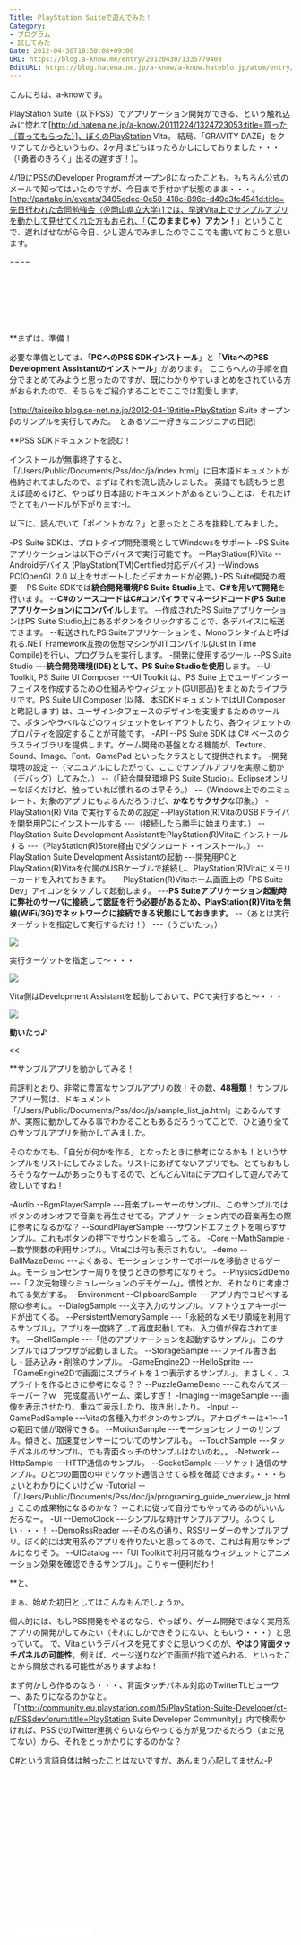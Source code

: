 ```yaml
---
Title: PlayStation Suiteで遊んでみた！
Category:
- プログラム
- 試してみた
Date: 2012-04-30T18:50:08+09:00
URL: https://blog.a-know.me/entry/20120430/1335779408
EditURL: https://blog.hatena.ne.jp/a-know/a-know.hateblo.jp/atom/entry/12921228815727979318
---
```


こんにちは、a-knowです。


PlayStation Suite（以下PSS）でアプリケーション開発ができる、という触れ込みに惚れて[http://d.hatena.ne.jp/a-know/20111224/1324723053:title=買った（買ってもらった）]、ぼくのPlayStation Vita。
結局、「GRAVITY DAZE」をクリアしてからというもの、2ヶ月ほどもほったらかしにしておりました・・・（「勇者のきろく」出るの遅すぎ！）。

4/19にPSSのDeveloper Programがオープンβになったことも、もちろん公式のメールで知ってはいたのですが、今日まで手付かず状態のまま・・・。
[http://partake.in/events/3405edec-0e58-418c-896c-d49c3fc4541d:title=先日行われた合同勉強会（＠岡山県立大学）]では、早速Vita上でサンプルアプリを動かして見せてくれた方もおられ、「<span class="deco" style="font-weight:bold;">（このままじゃ）アカン！</span>」ということで、遅ればせながら今日、少し遊んでみましたのでここでも書いておこうと思います。

====

<script async src="//pagead2.googlesyndication.com/pagead/js/adsbygoogle.js"></script>
<!-- article-top -->
<ins class="adsbygoogle"
     style="display:inline-block;width:728px;height:90px"
     data-ad-client="ca-pub-3463034538369189"
     data-ad-slot="8367620130"></ins>
<script>
(adsbygoogle = window.adsbygoogle || []).push({});
</script>


**まずは、準備！

必要な準備としては、「<span class="deco" style="font-weight:bold;">PCへのPSS SDKインストール</span>」と「<span class="deco" style="font-weight:bold;">VitaへのPSS Development Assistantのインストール</span>」があります。
ここらへんの手順を自分でまとめてみようと思ったのですが、既にわかりやすいまとめをされている方がおられたので、そちらをご紹介することでここでは割愛します。


[http://taiseiko.blog.so-net.ne.jp/2012-04-19:title=PlayStation Suite オープンβのサンプルを実行してみた。　とあるソニー好きなエンジニアの日記]



**PSS SDKドキュメントを読む！

インストールが無事終了すると、「/Users/Public/Documents/Pss/doc/ja/index.html」に日本語ドキュメントが格納されてましたので、まずはそれを流し読みしました。
英語でも読もうと思えば読めるけど、やっぱり日本語のドキュメントがあるということは、それだけでとてもハードルが下がります:-)。

以下に、読んでいて「ポイントかな？」と思ったところを抜粋してみました。


>>
-PS Suite SDKは、プロトタイプ開発環境としてWindowsをサポート
-PS Suiteアプリケーションは以下のデバイスで実行可能です。
--PlayStation(R)Vita
--Androidデバイス (PlayStation(TM)Certified対応デバイス)
--Windows PC(OpenGL 2.0 以上をサポートしたビデオカードが必要。)
-PS Suite開発の概要
--PS Suite SDKでは<span class="deco" style="font-weight:bold;">統合開発環境PS Suite Studio</span>上で、<span class="deco" style="font-weight:bold;">C#を用いて開発</span>を行います。
--<span class="deco" style="font-weight:bold;">C#のソースコードはC#コンパイラでマネージドコード(PS Suiteアプリケーション)にコンパイル</span>します。
--作成されたPS SuiteアプリケーションはPS Suite Studio上にあるボタンをクリックすることで、各デバイスに転送できます。
--転送されたPS Suiteアプリケーションを、Monoランタイムと呼ばれる.NET Framework互換の仮想マシンがJITコンパイル(Just In Time Compile)を行い、プログラムを実行します。
-開発に使用するツール
--PS Suite Studio
---<span class="deco" style="font-weight:bold;">統合開発環境(IDE)として、PS Suite Studioを使用</span>します。
--UI Toolkit, PS Suite UI Composer
---UI Toolkit は、PS Suite 上でユーザインターフェイスを作成するための仕組みやウィジェット(GUI部品)をまとめたライブラリです。PS Suite UI Composer (以降、本SDKドキュメントではUI Composerと略記します) は、ユーザインタフェースのデザインを支援するためのツールで、ボタンやラベルなどのウィジェットをレイアウトしたり、各ウィジェットのプロパティを設定することが可能です。
-API
--PS Suite SDK は C# ベースのクラスライブラリを提供します。ゲーム開発の基盤となる機能が、Texture、Sound、Image、Font、GamePad といったクラスとして提供されます。
-開発環境の設定
--（マニュアルにしたがって、ここでサンプルアプリを実際に動か（デバッグ）してみた。）
--（「統合開発環境 PS Suite Studio」。Eclipseオンリーなぼくだけど、触っていれば慣れるのは早そう。）
--（Windows上でのエミュレート、対象のアプリにもよるんだろうけど、<span class="deco" style="font-weight:bold;">かなりサクサク</span>な印象。）
-PlayStation(R) Vita で実行するための設定
--PlayStation(R)VitaのUSBドライバを開発用PCにインストールする
---（接続したら勝手に始まります。）
--PlayStation Suite Development AssistantをPlayStation(R)Vitaにインストールする
---（PlayStation(R)Store経由でダウンロード・インストール。）
--PlayStation Suite Development Assistantの起動
---開発用PCとPlayStation(R)Vitaを付属のUSBケーブルで接続し、PlayStation(R)Vitaにメモリーカードを入れておきます。
---PlayStation(R)Vitaホーム画面上の「PS Suite Dev」アイコンをタップして起動します。
---<span class="deco" style="font-weight:bold;">PS Suiteアプリケーション起動時に弊社のサーバに接続して認証を行う必要があるため、PlayStation(R)Vitaを無線(WiFi/3G)でネットワークに接続できる状態にしておきます。</span>
--（あとは実行ターゲットを指定して実行するだけ！）
---（うごいたっ。）


<img src="//lh4.ggpht.com/AlI8BzkgqXGeDtHYoGOrFJjGLlWr_Ev2tqTFRu0eogbnzYs7Jhgh9m8Q3AiBL96VWLOIhnUvZuAnFe2BJw2Vhqha=s400">

実行ターゲットを指定して〜・・・



<img src="//lh4.ggpht.com/CBXF6_0HViXtRASok76300_EfjjqrpgZBuVlnPZTFGqnNe0DCQ3GmQjqiuAiSB_tl39dnO80Pdan806hJn9haA=s512">

Vita側はDevelopment Assistantを起動しておいて、PCで実行すると〜・・・



<img src="//lh4.ggpht.com/gTYj2v6UAqLf7-fO9QTsgNu8CUO8h93d2kUdECPBEWnwq5GS-4JDA-cEF6D4-Fs4KDt-BH7ekmDjeAZ8h_NeGvk=s512">

<span class="deco" style="font-weight:bold;">動いたっ♪</span>





<<



**サンプルアプリを動かしてみる！

前評判とおり、非常に豊富なサンプルアプリの数！その数、<span class="deco" style="font-weight:bold;">48種類</span>！
サンプルアプリ一覧は、ドキュメント「/Users/Public/Documents/Pss/doc/ja/sample_list_ja.html」にあるんですが、実際に動かしてみる事でわかることもあるだろうってことで、ひと通り全てのサンプルアプリを動かしてみました。

そのなかでも、「自分が何かを作る」となったときに参考になるかも！というサンプルをリストにしてみました。リストにあげてないアプリでも、とてもおもしろそうなゲームがあったりもするので、どんどんVitaにデプロイして遊んでみて欲しいですね！



-Audio
--BgmPlayerSample
---音楽プレーヤーのサンプル。このサンプルではボタンのオンオフで音楽を再生させてる。アプリケーション内での音楽再生の際に参考になるかな？
--SoundPlayerSample
---サウンドエフェクトを鳴らすサンプル。これもボタンの押下でサウンドを鳴らしてる。
-Core
--MathSample
---数学関数の利用サンプル。Vitaには何も表示されない。
-demo
--BallMazeDemo
---よくある、モーションセンサーでボールを移動させるゲーム。モーションセンサー周りを使うときの参考になりそう。
--Physics2dDemo
---「２次元物理シミュレーションのデモゲーム」。慣性とか、それなりに考慮されてる気がする。
-Environment
--ClipboardSample
---アプリ内でコピペする際の参考に。
--DialogSample
---文字入力のサンプル。ソフトウェアキーボードが出てくる。
--PersistentMemorySample
---「永続的なメモリ領域を利用するサンプル」。アプリを一度終了して再度起動しても、入力値が保存されてます。
--ShellSample
---「他のアプリケーションを起動するサンプル」。このサンプルではブラウザが起動しました。
--StorageSample
---ファイル書き出し・読み込み・削除のサンプル。
-GameEngine2D
--HelloSprite
---「GameEngine2Dで画面にスプライトを１つ表示するサンプル」。まさしく、スプライトを作るときに参考になる？？
--PuzzleGameDemo
---これなんてズーキーパー？ｗ　完成度高いゲーム、楽しすぎ！
-Imaging
--ImageSample
---画像を表示させたり、重ねて表示したり、抜き出したり。
-Input
--GamePadSample
---Vitaの各種入力ボタンのサンプル。アナログキーは+1〜-1の範囲で値が取得できる。
--MotionSample
---モーションセンサーのサンプル。傾きと、加速度センサーについてのサンプルも。
--TouchSample
---タッチパネルのサンプル。でも背面タッチのサンプルはないのね。。
-Network
--HttpSample
---HTTP通信のサンプル。
--SocketSample
---ソケット通信のサンプル。ひとつの画面の中でソケット通信させてる様を確認できます。・・・ちょいとわかりにくいけどｗ
-Tutorial
--「/Users/Public/Documents/Pss/doc/ja/programing_guide_overview_ja.html」ここの成果物になるのかな？
--これに従って自分でもやってみるのがいいんだろなー。
-UI
--DemoClock
---シンプルな時計サンプルアプリ。ふつくしい・・・！
--DemoRssReader
---その名の通り、RSSリーダーのサンプルアプリ。ぼく的には実用系のアプリを作りたいと思ってるので、これは有用なサンプルになりそう。
--UICatalog
---「UI Toolkitで利用可能なウィジェットとアニメーション効果を確認できるサンプル」。こりゃー便利だわ！



**と、

まぁ、始めた初日としてはこんなもんでしょうか。

個人的には、もしPSS開発をやるのなら、やっぱり、ゲーム開発ではなく実用系アプリの開発がしてみたい（それにしかできそうにない、ともいう・・・）と思っていて。
で、Vitaというデバイスを見てすぐに思いつくのが、<span class="deco" style="font-weight:bold;">やはり背面タッチパネルの可能性</span>。例えば、ページ送りなどで画面が指で遮られる、といったことから開放される可能性がありますよね！


まず何かしら作るのなら・・・、背面タッチパネル対応のTwitterTLビューワー、あたりになるのかなと。「[http://community.eu.playstation.com/t5/PlayStation-Suite-Developer/ct-p/PSSdevforum:title=PlayStation Suite Developer Community]」内で検索かければ、PSSでのTwitter連携ぐらいならやってる方が見つかるだろう（まだ見てない）から、それをとっかかりにするのかな？


C#という言語自体は触ったことはないですが、あんまり心配してません:-P


<script async src="//pagead2.googlesyndication.com/pagead/js/adsbygoogle.js"></script>
<!-- article-bottom2 -->
<ins class="adsbygoogle"
     style="display:inline-block;width:300px;height:250px"
     data-ad-client="ca-pub-3463034538369189"
     data-ad-slot="5274552934"></ins>
<script>
(adsbygoogle = window.adsbygoogle || []).push({});
</script>


<iframe src="//blog.hatena.ne.jp/a-know/a-know.hateblo.jp/subscribe/iframe" allowtransparency="true" frameborder="0" scrolling="no" width="150" height="28"></iframe>


<script src="https://moshi-moshi.moshimo.works/moshimoshi/a_know_blog/20120430-1335779408?title=PlayStation%20Suite%E3%81%A7%E9%81%8A%E3%82%93%E3%81%A7%E3%81%BF%E3%81%9F%EF%BC%81"></script>
